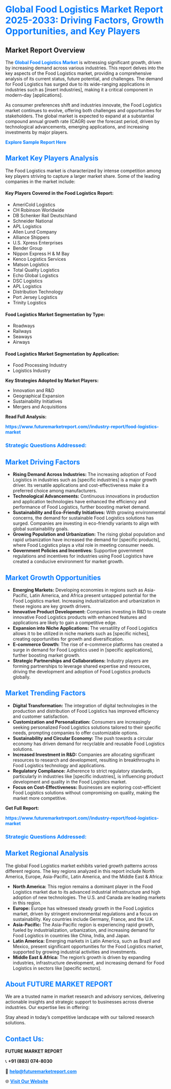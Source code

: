 <h1 style="color: #007BFF;">Global Food Logistics Market Report 2025-2033: Driving Factors, Growth Opportunities, and Key Players</h1>

<section id="overview">
<h2>Market Report Overview</h2>
<p>The <a href="https://www.futuremarketreport.com//industry-report/food-logistics-market" style="color: #007BFF; text-decoration: none;"><strong>Global Food Logistics Market</strong></a> is witnessing significant growth, driven by increasing demand across various industries. This report delves into the key aspects of the Food Logistics market, providing a comprehensive analysis of its current status, future potential, and challenges. The demand for Food Logistics has surged due to its wide-ranging applications in industries such as [insert industries], making it a critical component in modern-day [applications].</p>
<p>As consumer preferences shift and industries innovate, the Food Logistics market continues to evolve, offering both challenges and opportunities for stakeholders. The global market is expected to expand at a substantial compound annual growth rate (CAGR) over the forecast period, driven by technological advancements, emerging applications, and increasing investments by major players.</p>
</section>

<section id="overview">
<p><a href="https://www.futuremarketreport.com//request-sample/reportId=51534" style="color: #007BFF; text-decoration: none;"><strong>Explore Sample Report Here</strong></a></p>
</section>

<section id="key-players">
<h2 style="color: #007BFF;">Market Key Players Analysis</h2>
<p>The Food Logistics market is characterized by intense competition among key players striving to capture a larger market share. Some of the leading companies in the market include:</p>
<h4>Key Players Covered in the Food Logistics Report:</h4>
<ul><li>AmeriCold Logistics</li><li>CH Robinson Worldwide</li><li>DB Schenker Rail Deutschland</li><li>Schneider National</li><li>APL Logistics</li><li>Allen Lund Company</li><li>Alliance Shippers</li><li>U.S. Xpress Enterprises</li><li>Bender Group</li><li>Nippon Express H &amp; M Bay</li><li>Kenco Logistics Services</li><li>Matson Logistics</li><li>Total Quality Logistics</li><li>Echo Global Logistics</li><li>DSC Logistics</li><li>APL Logistics</li><li>Distribution Technology</li><li>Port Jersey Logistics</li><li>Trinity Logistics</li></ul>
<h4>Food Logistics Market Segmentation by Type:</h4>
<ul><li>Roadways</li><li>Railways</li><li>Seaways</li><li>Airways</li></ul>

<h4>Food Logistics Market Segmentation by Application:</h4>
<ul><li>Food Processing Industry</li><li>Logistics Industry</li></ul>
<p><strong>Key Strategies Adopted by Market Players:</strong></p>
<ul>
<li>Innovation and R&D</li>
<li>Geographical Expansion</li>
<li>Sustainability Initiatives</li>
<li>Mergers and Acquisitions</li>
</ul>
</section>

<section>
<p><strong>Read Full Analysis: </strong></p><a href="https://www.futuremarketreport.com//industry-report/food-logistics-market" style="color: #007BFF; text-decoration: none;"><strong>https://www.futuremarketreport.com//industry-report/food-logistics-market</strong></a>
<h3 style="color: #007BFF;">Strategic Questions Addressed:</h3>
</section>

<section id="driving-factors">
<h2 style="color: #007BFF;">Market Driving Factors</h2>
<ul>
<li><strong>Rising Demand Across Industries:</strong> The increasing adoption of Food Logistics in industries such as [specific industries] is a major growth driver. Its versatile applications and cost-effectiveness make it a preferred choice among manufacturers.</li>
<li><strong>Technological Advancements:</strong> Continuous innovations in production and application technologies have enhanced the efficiency and performance of Food Logistics, further boosting market demand.</li>
<li><strong>Sustainability and Eco-Friendly Initiatives:</strong> With growing environmental concerns, the demand for sustainable Food Logistics solutions has surged. Companies are investing in eco-friendly variants to align with global sustainability goals.</li>
<li><strong>Growing Population and Urbanization:</strong> The rising global population and rapid urbanization have increased the demand for [specific products], where Food Logistics plays a vital role in meeting consumer needs.</li>
<li><strong>Government Policies and Incentives:</strong> Supportive government regulations and incentives for industries using Food Logistics have created a conducive environment for market growth.</li>
</ul>
</section>

<section id="growth-opportunities">
<h2 style="color: #007BFF;">Market Growth Opportunities</h2>
<ul>
<li><strong>Emerging Markets:</strong> Developing economies in regions such as Asia-Pacific, Latin America, and Africa present untapped potential for the Food Logistics market. Increasing industrialization and urbanization in these regions are key growth drivers.</li>
<li><strong>Innovative Product Development:</strong> Companies investing in R&D to create innovative Food Logistics products with enhanced features and applications are likely to gain a competitive edge.</li>
<li><strong>Expansion into Niche Applications:</strong> The versatility of Food Logistics allows it to be utilized in niche markets such as [specific niches], creating opportunities for growth and diversification.</li>
<li><strong>E-commerce Growth:</strong> The rise of e-commerce platforms has created a surge in demand for Food Logistics used in [specific applications], further boosting market growth.</li>
<li><strong>Strategic Partnerships and Collaborations:</strong> Industry players are forming partnerships to leverage shared expertise and resources, driving the development and adoption of Food Logistics products globally.</li>
</ul>
</section>

<section id="trending-factors">
<h2 style="color: #007BFF;">Market Trending Factors</h2>
<ul>
<li><strong>Digital Transformation:</strong> The integration of digital technologies in the production and distribution of Food Logistics has improved efficiency and customer satisfaction.</li>
<li><strong>Customization and Personalization:</strong> Consumers are increasingly seeking personalized Food Logistics solutions tailored to their specific needs, prompting companies to offer customizable options.</li>
<li><strong>Sustainability and Circular Economy:</strong> The push towards a circular economy has driven demand for recyclable and reusable Food Logistics solutions.</li>
<li><strong>Increased Investment in R&D:</strong> Companies are allocating significant resources to research and development, resulting in breakthroughs in Food Logistics technology and applications.</li>
<li><strong>Regulatory Compliance:</strong> Adherence to strict regulatory standards, particularly in industries like [specific industries], is influencing product development and quality in the Food Logistics market.</li>
<li><strong>Focus on Cost-Effectiveness:</strong> Businesses are exploring cost-efficient Food Logistics solutions without compromising on quality, making the market more competitive.</li>
</ul>
</section>

<section>
<p><strong>Get Full Report: </strong></p><a href="https://www.futuremarketreport.com//industry-report/food-logistics-market" style="color: #007BFF; text-decoration: none;"><strong>https://www.futuremarketreport.com//industry-report/food-logistics-market</strong></a>
<h3 style="color: #007BFF;">Strategic Questions Addressed:</h3>
</section>


<section id="regional-analysis">
<h2 style="color: #007BFF;">Market Regional Analysis</h2>
<p>The global Food Logistics market exhibits varied growth patterns across different regions. The key regions analyzed in this report include North America, Europe, Asia-Pacific, Latin America, and the Middle East & Africa:</p>
<ul>
<li><strong>North America:</strong> This region remains a dominant player in the Food Logistics market due to its advanced industrial infrastructure and high adoption of new technologies. The U.S. and Canada are leading markets in this region.</li>
<li><strong>Europe:</strong> Europe has witnessed steady growth in the Food Logistics market, driven by stringent environmental regulations and a focus on sustainability. Key countries include Germany, France, and the U.K.</li>
<li><strong>Asia-Pacific:</strong> The Asia-Pacific region is experiencing rapid growth, fueled by industrialization, urbanization, and increasing demand for Food Logistics in countries like China, India, and Japan.</li>
<li><strong>Latin America:</strong> Emerging markets in Latin America, such as Brazil and Mexico, present significant opportunities for the Food Logistics market, supported by growing industrial activities and investments.</li>
<li><strong>Middle East & Africa:</strong> The region’s growth is driven by expanding industries, infrastructure development, and increasing demand for Food Logistics in sectors like [specific sectors].</li>
</ul>
</section>

<footer>
<h2 style="color: #007BFF;">About FUTURE MARKET REPORT</h2>
<p>We are a trusted name in market research and advisory services, delivering actionable insights and strategic support to businesses across diverse industries. Our expertise lies in offering:</p>

<p>Stay ahead in today’s competitive landscape with our tailored research solutions.</p>

<h2 style="color: #007BFF;">Contact Us:</h2>
<p><strong>FUTURE MARKET REPORT</strong></p>
<p>📞 <strong>+91 (883) 074-8030</strong></p>
<p>📧 <strong><a href="mailto:help@futuremarketreport.com" style="color: #007BFF;">help@futuremarketreport.com</a></strong></p>
<p>🌐 <strong><a href="https://www.futuremarketreport.com/" style="color: #007BFF;">Visit Our Website</a></strong></p>
</footer>